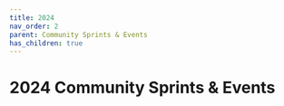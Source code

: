 ```yaml
---
title: 2024
nav_order: 2
parent: Community Sprints & Events
has_children: true
---
```

# 2024 Community Sprints & Events
